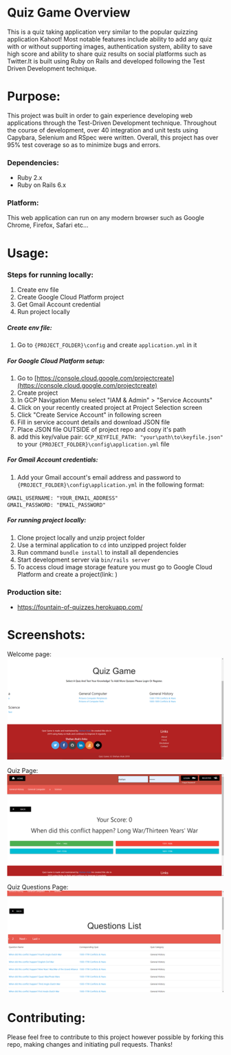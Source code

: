 # Quiz Game Overview
This is a quiz taking application very similar to the popular quizzing application Kahoot! Most notable features include ability to add any quiz with or without supporting images, authentication system, ability to save high score and ability to share quiz results on social platforms such as Twitter.It is built using Ruby on Rails and developed following the Test Driven Development technique.

# Purpose:
This project was built in order to gain experience developing web applications through the Test-Driven Development technique. Throughout the course of development, over 40 integration and unit tests using Capybara, Selenium and RSpec were written. Overall, this project has over 95% test coverage so as to minimize bugs and errors. 

### Dependencies:
* Ruby 2.x
* Ruby on Rails 6.x

### Platform:
This web application can run on any modern browser such as Google Chrome, Firefox, Safari etc...

# Usage: 
### Steps for running locally:
1. Create env file 
2. Create Google Cloud Platform project
3. Get Gmail Account credential
4. Run project locally 

##### Create env file:
1. Go to ```{PROJECT_FOLDER}\config``` and create ```application.yml``` in it 

##### For Google Cloud Platform setup:
1. Go to [https://console.cloud.google.com/projectcreate](https://console.cloud.google.com/projectcreate)
2. Create project
3. In GCP Navigation Menu select "IAM & Admin" > "Service Accounts" 
4. Click on your recently created project at Project Selection screen 
5. Click "Create Service Account" in following screen
6. Fill in service account details and download JSON file 
6. Place JSON file OUTSIDE of project repo and copy it's path 
8. add this key/value pair: ```GCP_KEYFILE_PATH: "your\path\to\keyfile.json"``` to your ```{PROJECT_FOLDER}\config\application.yml``` file 

##### For Gmail Account credentials:
1. Add your Gmail account's email address and password to ```{PROJECT_FOLDER}\config\application.yml``` in the following format: 
```
GMAIL_USERNAME: "YOUR_EMAIL_ADDRESS"
GMAIL_PASSWORD: "EMAIL_PASSWORD"
``` 

##### For running project locally:
1. Clone project locally and unzip project folder 
2. Use a terminal application to ``cd`` into unzipped project folder 
3. Run command ```bundle install``` to install all dependencies 
4. Start development server via ```bin/rails server```
5. To access cloud image storage feature you must go to Google Cloud Platform and create a project(link: )

### Production site:
* https://fountain-of-quizzes.herokuapp.com/

# Screenshots: 
Welcome page:
![Welcome page](/public/screenshot_1.png)

Quiz Page:
![Quiz Page](/public/screenshot_2.png)

Quiz Questions Page:
![Quiz Questions Page](/public/screenshot_3.png)

# Contributing:
Please feel free to contribute to this project however possible by forking this repo, making changes and initiating pull requests. Thanks!
